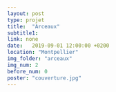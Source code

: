 ```yaml
---
layout: post
type: projet 
title:  "Arceaux"
subtitle1: 
link: none
date:   2019-09-01 12:00:00 +0200
location: "Montpellier"
img_folder: "arceaux"
img_num: 2
before_num: 0
poster: "couverture.jpg"
---
```

